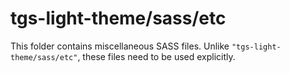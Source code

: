 # tgs-light-theme/sass/etc

This folder contains miscellaneous SASS files. Unlike `"tgs-light-theme/sass/etc"`, these files
need to be used explicitly.
